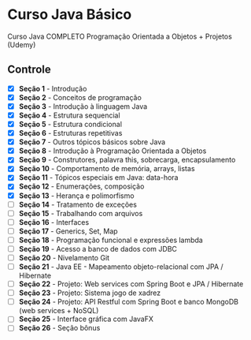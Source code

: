 # Curso Java Básico
Curso Java COMPLETO Programação Orientada a Objetos + Projetos (Udemy)



## Controle

- [x]  **Seção 1** - Introdução
- [x]  **Seção 2** - Conceitos de programação
- [x]  **Seção 3** - Introdução à linguagem Java
- [x]  **Seção 4** - Estrutura sequencial
- [x]  **Seção 5** - Estrutura condicional
- [x]  **Seção 6** - Estruturas repetitivas
- [x]  **Seção 7** - Outros tópicos básicos sobre Java
- [x]  **Seção 8** - Introdução à Programação Orientada a Objetos
- [x]  **Seção 9** - Construtores, palavra this, sobrecarga, encapsulamento
- [x]  **Seção 10** - Comportamento de memória, arrays, listas
- [x]  **Seção 11** - Tópicos especiais em Java: data-hora
- [x]  **Seção 12** - Enumerações, composição
- [x]  **Seção 13** - Herança e polimorfismo
- [ ]  **Seção 14** - Tratamento de exceções
- [ ]  **Seção 15** - Trabalhando com arquivos
- [ ]  **Seção 16** - Interfaces
- [ ]  **Seção 17** - Generics, Set, Map
- [ ]  **Seção 18** - Programação funcional e expressões lambda
- [ ]  **Seção 19** - Acesso a banco de dados com JDBC
- [ ]  **Seção 20** - Nivelamento Git
- [ ]  **Seção 21** - Java EE - Mapeamento objeto-relacional com JPA / Hibernate
- [ ]  **Seção 22** - Projeto: Web services com Spring Boot e JPA / Hibernate
- [ ]  **Seção 23** - Projeto: Sistema jogo de xadrez
- [ ]  **Seção 24** - Projeto: API Restful com Spring Boot e banco MongoDB (web services + NoSQL)
- [ ]  **Seção 25** - Interface gráfica com JavaFX
- [ ]  **Seção 26** - Seção bônus
